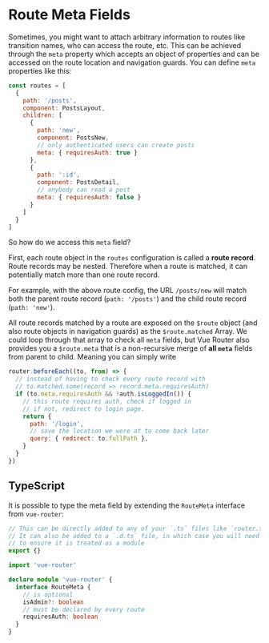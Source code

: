 # Route Meta Fields

<VueSchoolLink
  href="https://vueschool.io/lessons/route-meta-fields"
  title="Learn how to use route meta fields"
/>

Sometimes, you might want to attach arbitrary information to routes like transition names, who can access the route, etc. This can be achieved through the `meta` property which accepts an object of properties and can be accessed on the route location and navigation guards. You can define `meta` properties like this:

```js
const routes = [
  {
    path: '/posts',
    component: PostsLayout,
    children: [
      {
        path: 'new',
        component: PostsNew,
        // only authenticated users can create posts
        meta: { requiresAuth: true }
      },
      {
        path: ':id',
        component: PostsDetail,
        // anybody can read a post
        meta: { requiresAuth: false }
      }
    ]
  }
]
```

So how do we access this `meta` field?

<!-- TODO: the explanation about route records should be explained before and things should be moved here -->

First, each route object in the `routes` configuration is called a **route record**. Route records may be nested. Therefore when a route is matched, it can potentially match more than one route record.

For example, with the above route config, the URL `/posts/new` will match both the parent route record (`path: '/posts'`) and the child route record (`path: 'new'`).

All route records matched by a route are exposed on the `$route` object (and also route objects in navigation guards) as the `$route.matched` Array. We could loop through that array to check all `meta` fields, but Vue Router also provides you a `$route.meta` that is a non-recursive merge of **all `meta`** fields from parent to child. Meaning you can simply write

```js
router.beforeEach((to, from) => {
  // instead of having to check every route record with
  // to.matched.some(record => record.meta.requiresAuth)
  if (to.meta.requiresAuth && !auth.isLoggedIn()) {
    // this route requires auth, check if logged in
    // if not, redirect to login page.
    return {
      path: '/login',
      // save the location we were at to come back later
      query: { redirect: to.fullPath },
    }
  }
})
```

## TypeScript

It is possible to type the meta field by extending the `RouteMeta` interface from `vue-router`:

```ts
// This can be directly added to any of your `.ts` files like `router.ts`
// It can also be added to a `.d.ts` file, in which case you will need to add an export
// to ensure it is treated as a module
export {}

import 'vue-router'

declare module 'vue-router' {
  interface RouteMeta {
    // is optional
    isAdmin?: boolean
    // must be declared by every route
    requiresAuth: boolean
  }
}
```
